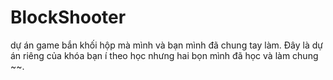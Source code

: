 # BlockShooter
dự án game bắn khối hộp mà mình và bạn mình đã chung tay làm. Đây là dự án riêng của khóa bạn í theo học nhưng hai bọn mình đã học và làm chung ~~.
